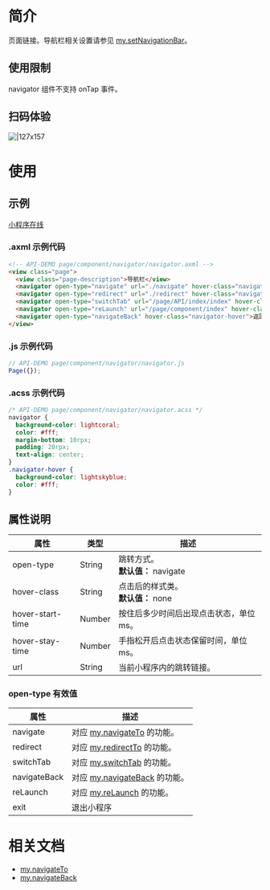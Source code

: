 
# 简介
页面链接。导航栏相关设置请参见 [my.setNavigationBar](https://opendocs.alipay.com/mini/api/xwq8e6)。

## 使用限制
navigator 组件不支持 onTap 事件。

## 扫码体验
![|127x157](https://gw.alipayobjects.com/zos/skylark/f5c228d3-46e1-42d2-bc00-bfb4f48b726c/2018/jpeg/b69413a4-6c07-40df-bf34-be32a4987946.jpeg#align=left&display=inline&height=1906&margin=%5Bobject%20Object%5D&originHeight=1906&originWidth=1540&status=done&style=none&width=127)

# 使用

## 示例

[小程序在线](https://opendocs.alipay.com/examples/181df30d-dcd0-4c09-9516-2d6f9f282d96)

### .axml 示例代码
```html
<!-- API-DEMO page/component/navigator/navigator.axml -->
<view class="page">
  <view class="page-description">导航栏</view>
  <navigator open-type="navigate" url="./navigate" hover-class="navigator-hover">跳转到新页面</navigator>
  <navigator open-type="redirect" url="./redirect" hover-class="navigator-hover">在当前页打开</navigator>
  <navigator open-type="switchTab" url="/page/API/index/index" hover-class="navigator-hover">跳转到另外一个 Tab - API</navigator>
  <navigator open-type="reLaunch" url="/page/component/index" hover-class="navigator-hover">重新打开</navigator>
  <navigator open-type="navigateBack" hover-class="navigator-hover">返回上一页面</navigator>
</view>
```

### .js 示例代码
```javascript
// API-DEMO page/component/navigator/navigator.js
Page({});
```

### .acss 示例代码
```css
/* API-DEMO page/component/navigator/navigator.acss */
navigator {
  background-color: lightcoral;
  color: #fff;
  margin-bottom: 10rpx;
  padding: 20rpx;
  text-align: center;
}
.navigator-hover {
  background-color: lightskyblue;
  color: #fff;
}
```

## 属性说明
| **属性** | **类型** | **描述** |
| --- | --- | --- |
| open-type | String | 跳转方式。<br />**默认值：** navigate |
| hover-class | String | 点击后的样式类。<br />**默认值：** none |
| hover-start-time | Number | 按住后多少时间后出现点击状态，单位 ms。 |
| hover-stay-time | Number | 手指松开后点击状态保留时间，单位 ms。 |
| url | String | 当前小程序内的跳转链接。 |


###  open-type 有效值
| **属性** | **描述** |
| --- | --- |
| navigate | 对应 [my.navigateTo](/mini/api/zwi8gx) 的功能。 |
| redirect | 对应 [my.redirectTo](/mini/api/fh18ky) 的功能。 |
| switchTab | 对应 [my.switchTab](/mini/api/ui-tabbar) 的功能。 |
| navigateBack | 对应 [my.navigateBack](/mini/api/kc5zbx) 的功能。 |
| reLaunch | 对应 [my.reLaunch](/mini/api/hmn54z) 的功能。 |
| exit | 退出小程序 |



# 相关文档

- [my.navigateTo](https://opendocs.alipay.com/mini/api/zwi8gx)
- [my.navigateBack](https://opendocs.alipay.com/mini/api/kc5zbx)
